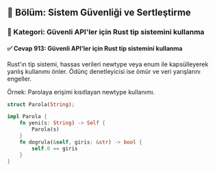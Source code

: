 ## 📘 Bölüm: Sistem Güvenliği ve Sertleştirme
### 🔹 Kategori: Güvenli API'ler için Rust tip sistemini kullanma
#### ✅ Cevap 913: Güvenli API'ler için Rust tip sistemini kullanma

Rust'ın tip sistemi, hassas verileri newtype veya enum ile kapsülleyerek yanlış kullanımı önler. Ödünç denetleyicisi ise ömür ve veri yarışlarını engeller.

Örnek: Parolaya erişimi kısıtlayan newtype kullanımı.

```rust
struct Parola(String);

impl Parola {
    fn yeni(s: String) -> Self {
        Parola(s)
    }
    fn dogrula(&self, giris: &str) -> bool {
        self.0 == giris
    }
}
```
